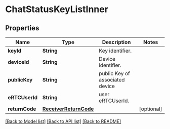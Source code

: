 # ChatStatusKeyListInner

## Properties
Name | Type | Description | Notes
------------ | ------------- | ------------- | -------------
**keyId** | **String** | Key identifier. | 
**deviceId** | **String** | Device identifier. | 
**publicKey** | **String** | public Key of associated device | 
**eRTCUserId** | **String** | user eRTCUserId. | 
**returnCode** | [**ReceiverReturnCode**](ReceiverReturnCode.md) |  | [optional] 

[[Back to Model list]](../README.md#documentation-for-models) [[Back to API list]](../README.md#documentation-for-api-endpoints) [[Back to README]](../README.md)


